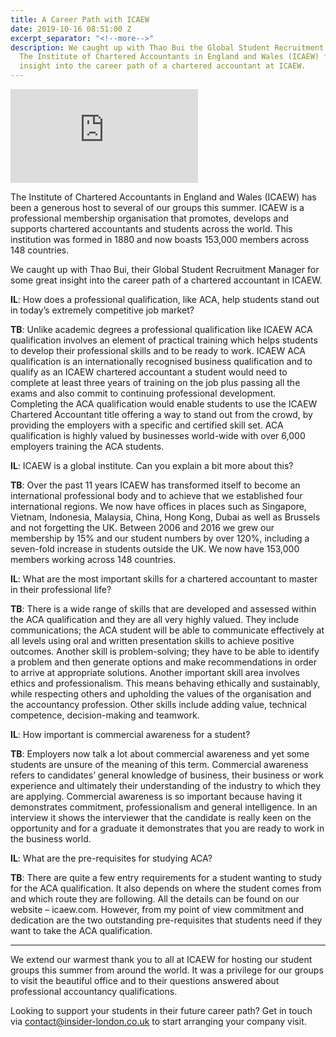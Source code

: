 ```yaml
---
title: A Career Path with ICAEW
date: 2019-10-16 08:51:00 Z
excerpt_separator: "<!--more-->"
description: We caught up with Thao Bui the Global Student Recruitment Manager at
  The Institute of Chartered Accountants in England and Wales (ICAEW) for some great
  insight into the career path of a chartered accountant at ICAEW.
---
```


<div class="embed-responsive embed-responsive-16by9 palm-mb lap-mb desk-mb">
  <iframe class="embed-responsive-item" src="https://www.youtube.com/embed/pea7geyTX0M" style="border:0" frameborder="0"></iframe>
</div>


The Institute of Chartered Accountants in England and Wales (ICAEW) has been a generous host to several of our groups this summer.  ICAEW is a professional membership organisation that promotes, develops and supports chartered accountants and students across the world.  This institution was formed in 1880 and now boasts 153,000 members across 148 countries.

We caught up with Thao Bui, their Global Student Recruitment Manager for some great insight into the career path of a chartered accountant in ICAEW.

<!--more-->

**IL**: How does a professional qualification, like ACA, help students stand out in today’s extremely competitive job market?  

**TB**: Unlike academic degrees a professional qualification like ICAEW ACA qualification involves an element of practical training which helps students to develop their professional skills and to be ready to work.  ICAEW ACA qualification is an internationally recognised business qualification and to qualify as an ICAEW chartered accountant a student would need to complete at least three years of training on the job plus passing all the exams and also commit to continuing professional development.  Completing the ACA qualification would enable students to use the ICAEW Chartered Accountant title offering a way to stand out from the crowd, by providing the employers with a specific and certified skill set.  ACA qualification is highly valued by businesses world-wide with over 6,000 employers training the ACA students.


**IL**: ICAEW is a global institute. Can you explain a bit more about this?

**TB**: Over the past 11 years ICAEW has transformed itself to become an international professional body and to achieve that we established four international regions.  We now have offices in places such as Singapore, Vietnam, Indonesia, Malaysia, China, Hong Kong, Dubai as well as Brussels and not forgetting the UK.  Between 2006 and 2016 we grew our membership by 15% and our student numbers by over 120%, including a seven-fold increase in students outside the UK.  We now have 153,000 members working across 148 countries.


**IL**: What are the most important skills for a chartered accountant to master in their professional life?

**TB**: There is a wide range of skills that are developed and assessed within the ACA qualification and they are all very highly valued.  They include communications; the ACA student will be able to communicate effectively at all levels using oral and written presentation skills to achieve positive outcomes.  Another skill is problem-solving; they have to be able to identify a problem and then generate options and make recommendations in order to arrive at appropriate solutions.  Another important skill area involves ethics and professionalism.  This means behaving ethically and sustainably, while respecting others and upholding the values of the organisation and the accountancy profession.  Other skills include adding value, technical competence, decision-making and teamwork.

**IL**: How important is commercial awareness for a student?

**TB**: Employers now talk a lot about commercial awareness and yet some students are unsure of the meaning of this term.  Commercial awareness refers to candidates’ general knowledge of business, their business or work experience and ultimately their understanding of the industry to which they are applying.  Commercial awareness is so important because having it demonstrates commitment, professionalism and general intelligence.  In an interview it shows the interviewer that the candidate is really keen on the opportunity and for a graduate it demonstrates that you are ready to work in the business world.

**IL**: What are the pre-requisites for studying ACA?

**TB**: There are quite a few entry requirements for a student wanting to study for the ACA qualification.  It also depends on where the student comes from and which route they are following.  All the details can be found on our website – icaew.com.  However, from my point of view commitment and dedication are the two outstanding pre-requisites that students need if they want to take the ACA qualification.

---

We extend our warmest thank you to all at ICAEW for hosting our student groups this summer from around the world. It was a privilege for our groups to visit the beautiful office and to their questions answered about professional accountancy qualifications.

Looking to support your students in their future career path? Get in touch via contact@insider-london.co.uk to start arranging your company visit.
